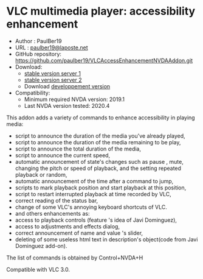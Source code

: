 # VLC multimedia player: accessibility enhancement #

* Author : PaulBer19
* URL : paulber19@laposte.net
* GitHub repository: <https://github.com/paulber19/VLCAccessEnhancementNVDAAddon.git>
* Download:
	* [stable version server 1][1]
	* [stable version server 2][2]
	* Download [developpement version][3]
* Compatibility:
	* Minimum required NVDA version: 2019.1
	* Last NVDA version tested: 2020.4


This addon adds a variety of commands to enhance accessibility in playing media:

* script to announce the duration of the media you've already played,
* script to announce the duration of the media remaining to be play,
* script to announce the total duration of the media,
* script to announce the current speed,
* automatic announcement of state's changes such as pause , mute, changing the pitch or speed of playback, and the setting repeated playback or random,
* automatic announcement of the time after a command to jump,
* scripts to mark playback position and start playback at this position,
* script to restart interrupted playback at time recorded by VLC,
* correct reading of the status bar,
* change of some VLC's annoying keyboard shortcuts of VLC.
* and others enhancements as:
 * access to playback controls (feature 's idea of Javi Dominguez),
 * access to adjustments and effects dialog,
 * correct announcement of name and value 's slider,
 * deleting of some useless html text in description's object(code from Javi Dominguez add-on).


The list of commands is obtained by Control+NVDA+H

Compatible with VLC 3.0.


[1]: http://angouleme.avh.asso.fr/fichesinfo/fiches_nvda/data/VLCAccessEnhancement-2.5.nvda-addon
[2]: https://github.com/paulber007/AllMyNVDAAddons/raw/master/VLC/VLCAccessEnhancement-2.5.nvda-addon
[3]:https://github.com/paulber007/AllMyNVDAAddons/tree/master/vlcAccessEnhancement/dev
